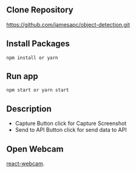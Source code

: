 ## Clone Repository

https://github.com/jamesapc/object-detection.git

## Install Packages

`npm install or yarn`

## Run app

`npm start or yarn start`

## Description

- Capture Button click for Capture Screenshot
- Send to API Button click for send data to API

## Open Webcam

[react-webcam](https://www.npmjs.com/package/react-webcam).



